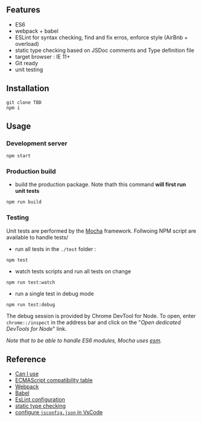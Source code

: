 ## Features

- ES6 
- webpack + babel
- ESLint for syntax checking, find and fix erros, enforce style (AirBnb + overload)
- static type checking based on JSDoc comments and Type definition file
- target browser : IE 11+
- Git ready
- unit testing

## Installation

```
git clone TBD
npm i
```

## Usage

### Development server

```bash
npm start
```

### Production build

- build the production package. Note thath this command **will first run unit tests**
```bash
npm run build
```

### Testing

Unit tests are performed by the [Mocha](https://mochajs.org/) framework. Follwoing NPM script are available to handle tests/

- run all tests in the `./test` folder :
```
npm test
```
- watch tests scripts and run all tests on change
```
npm run test:watch
```
- run a single test in debug mode
```
npm run test:debug
```
The debug session is provided by Chrome DevTool for Node. To open, enter `chrome::/inspect` in the address bar and click on the "*Open dedicated DevTools for Node*" link. 

*Note that to be able to handle ES6 modules, Mocha uses [esm](https://github.com/standard-things/esm#readme).*

## Reference
- [Can I use](https://caniuse.com/)
- [ECMAScript compatibility table](https://kangax.github.io/compat-table/es6/)
- [Webpack](https://webpack.js.org/)
- [Babel](https://babeljs.io/)
- [EsLint configuration](https://eslint.org/docs/user-guide/configuring)
- [static type checking](https://medium.com/@trukrs/type-safe-javascript-with-jsdoc-7a2a63209b76)
- [configure `jsconfig.json` in VsCode](https://code.visualstudio.com/docs/languages/jsconfig)
